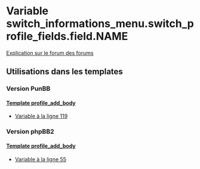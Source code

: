 # Variable switch_informations_menu.switch_profile_fields.field.NAME
[Explication sur le forum des forums](http://forum.forumactif.com/t294113-listing-des-variables#switch_informations_menu.switch_profile_fields.field.NAME)
## Utilisations dans les templates
### Version PunBB
#### [Template profile_add_body](punbb/profile_add_body.md)
* [Variable à la ligne 119](../punbb/profile_add_body.tpl#L119)
### Version phpBB2
#### [Template profile_add_body](subsilver/profile_add_body.md)
* [Variable à la ligne 55](../subsilver/profile_add_body.tpl#L55)